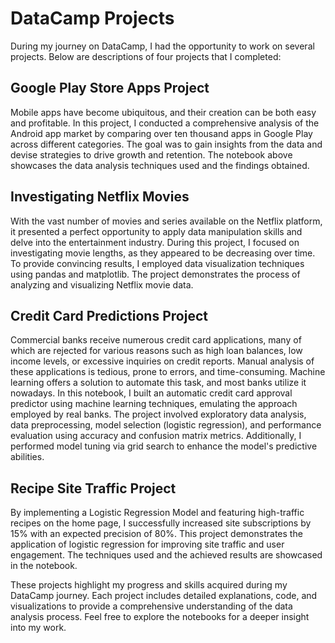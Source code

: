 # DataCamp Projects

During my journey on DataCamp, I had the opportunity to work on several projects. Below are descriptions of four projects that I completed:

## Google Play Store Apps Project

Mobile apps have become ubiquitous, and their creation can be both easy and profitable. In this project, I conducted a comprehensive analysis of the Android app market by comparing over ten thousand apps in Google Play across different categories. The goal was to gain insights from the data and devise strategies to drive growth and retention. The notebook above showcases the data analysis techniques used and the findings obtained.

## Investigating Netflix Movies

With the vast number of movies and series available on the Netflix platform, it presented a perfect opportunity to apply data manipulation skills and delve into the entertainment industry. During this project, I focused on investigating movie lengths, as they appeared to be decreasing over time. To provide convincing results, I employed data visualization techniques using pandas and matplotlib. The project demonstrates the process of analyzing and visualizing Netflix movie data.

## Credit Card Predictions Project

Commercial banks receive numerous credit card applications, many of which are rejected for various reasons such as high loan balances, low income levels, or excessive inquiries on credit reports. Manual analysis of these applications is tedious, prone to errors, and time-consuming. Machine learning offers a solution to automate this task, and most banks utilize it nowadays. In this notebook, I built an automatic credit card approval predictor using machine learning techniques, emulating the approach employed by real banks. The project involved exploratory data analysis, data preprocessing, model selection (logistic regression), and performance evaluation using accuracy and confusion matrix metrics. Additionally, I performed model tuning via grid search to enhance the model's predictive abilities.

## Recipe Site Traffic Project

By implementing a Logistic Regression Model and featuring high-traffic recipes on the home page, I successfully increased site subscriptions by 15% with an expected precision of 80%. This project demonstrates the application of logistic regression for improving site traffic and user engagement. The techniques used and the achieved results are showcased in the notebook.

These projects highlight my progress and skills acquired during my DataCamp journey. Each project includes detailed explanations, code, and visualizations to provide a comprehensive understanding of the data analysis process. Feel free to explore the notebooks for a deeper insight into my work.
